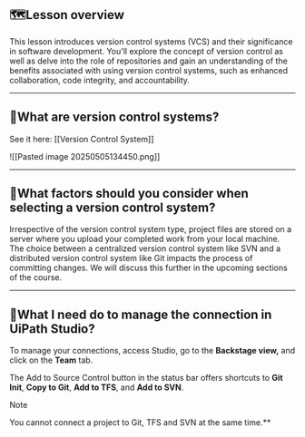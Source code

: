 ## 🗺️Lesson overview

This lesson introduces version control systems (VCS) and their significance in software development. You'll explore the concept of version control as well as delve into the role of repositories and gain an understanding of the benefits associated with using version control systems, such as enhanced collaboration, code integrity, and accountability.

---

## 🤔What are version control systems?

See it here: [[Version Control System]]

![[Pasted image 20250505134450.png]]

---

## 🤔What factors should you consider when selecting a version control system?

Irrespective of the version control system type, project files are stored on a server where you upload your completed work from your local machine. The choice between a centralized version control system like SVN and a distributed version control system like Git impacts the process of committing changes. We will discuss this further in the upcoming sections of the course.

---
## 🤔What I need do to manage the connection in UiPath Studio?

To manage your connections, access Studio, go to the **Backstage view,** and click on the **Team** tab.

The Add to Source Control button in the status bar offers shortcuts to **Git Init**, **Copy to Git**, **Add to TFS**, and **Add to SVN**.

>[!NOTE]
>You cannot connect a project to Git, TFS and SVN at the same time.**

